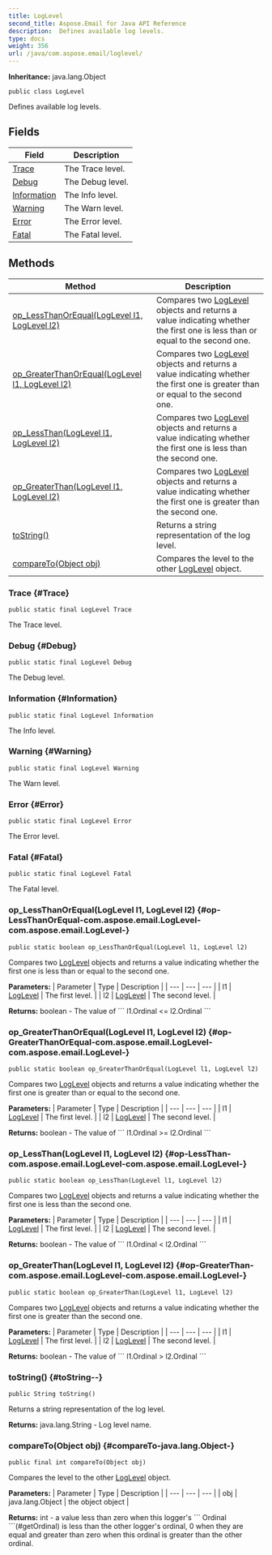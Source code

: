 ```yaml
---
title: LogLevel
second_title: Aspose.Email for Java API Reference
description:  Defines available log levels.
type: docs
weight: 356
url: /java/com.aspose.email/loglevel/
---
```

**Inheritance:**
java.lang.Object
```
public class LogLevel
```

Defines available log levels.
## Fields

| Field | Description |
| --- | --- |
| [Trace](#Trace) | The Trace level. |
| [Debug](#Debug) | The Debug level. |
| [Information](#Information) | The Info level. |
| [Warning](#Warning) | The Warn level. |
| [Error](#Error) | The Error level. |
| [Fatal](#Fatal) | The Fatal level. |
## Methods

| Method | Description |
| --- | --- |
| [op_LessThanOrEqual(LogLevel l1, LogLevel l2)](#op-LessThanOrEqual-com.aspose.email.LogLevel-com.aspose.email.LogLevel-) | Compares two [LogLevel](../../com.aspose.email/loglevel) objects and returns a value indicating whether the first one is less than or equal to the second one. |
| [op_GreaterThanOrEqual(LogLevel l1, LogLevel l2)](#op-GreaterThanOrEqual-com.aspose.email.LogLevel-com.aspose.email.LogLevel-) | Compares two [LogLevel](../../com.aspose.email/loglevel) objects and returns a value indicating whether the first one is greater than or equal to the second one. |
| [op_LessThan(LogLevel l1, LogLevel l2)](#op-LessThan-com.aspose.email.LogLevel-com.aspose.email.LogLevel-) | Compares two [LogLevel](../../com.aspose.email/loglevel) objects and returns a value indicating whether the first one is less than the second one. |
| [op_GreaterThan(LogLevel l1, LogLevel l2)](#op-GreaterThan-com.aspose.email.LogLevel-com.aspose.email.LogLevel-) | Compares two [LogLevel](../../com.aspose.email/loglevel) objects and returns a value indicating whether the first one is greater than the second one. |
| [toString()](#toString--) | Returns a string representation of the log level. |
| [compareTo(Object obj)](#compareTo-java.lang.Object-) | Compares the level to the other [LogLevel](../../com.aspose.email/loglevel) object. |
### Trace {#Trace}
```
public static final LogLevel Trace
```


The Trace level.

### Debug {#Debug}
```
public static final LogLevel Debug
```


The Debug level.

### Information {#Information}
```
public static final LogLevel Information
```


The Info level.

### Warning {#Warning}
```
public static final LogLevel Warning
```


The Warn level.

### Error {#Error}
```
public static final LogLevel Error
```


The Error level.

### Fatal {#Fatal}
```
public static final LogLevel Fatal
```


The Fatal level.

### op_LessThanOrEqual(LogLevel l1, LogLevel l2) {#op-LessThanOrEqual-com.aspose.email.LogLevel-com.aspose.email.LogLevel-}
```
public static boolean op_LessThanOrEqual(LogLevel l1, LogLevel l2)
```


Compares two [LogLevel](../../com.aspose.email/loglevel) objects and returns a value indicating whether the first one is less than or equal to the second one.

**Parameters:**
| Parameter | Type | Description |
| --- | --- | --- |
| l1 | [LogLevel](../../com.aspose.email/loglevel) | The first level. |
| l2 | [LogLevel](../../com.aspose.email/loglevel) | The second level. |

**Returns:**
boolean - The value of \`\`\` l1.Ordinal <= l2.Ordinal \`\`\`
### op_GreaterThanOrEqual(LogLevel l1, LogLevel l2) {#op-GreaterThanOrEqual-com.aspose.email.LogLevel-com.aspose.email.LogLevel-}
```
public static boolean op_GreaterThanOrEqual(LogLevel l1, LogLevel l2)
```


Compares two [LogLevel](../../com.aspose.email/loglevel) objects and returns a value indicating whether the first one is greater than or equal to the second one.

**Parameters:**
| Parameter | Type | Description |
| --- | --- | --- |
| l1 | [LogLevel](../../com.aspose.email/loglevel) | The first level. |
| l2 | [LogLevel](../../com.aspose.email/loglevel) | The second level. |

**Returns:**
boolean - The value of \`\`\` l1.Ordinal >= l2.Ordinal \`\`\`
### op_LessThan(LogLevel l1, LogLevel l2) {#op-LessThan-com.aspose.email.LogLevel-com.aspose.email.LogLevel-}
```
public static boolean op_LessThan(LogLevel l1, LogLevel l2)
```


Compares two [LogLevel](../../com.aspose.email/loglevel) objects and returns a value indicating whether the first one is less than the second one.

**Parameters:**
| Parameter | Type | Description |
| --- | --- | --- |
| l1 | [LogLevel](../../com.aspose.email/loglevel) | The first level. |
| l2 | [LogLevel](../../com.aspose.email/loglevel) | The second level. |

**Returns:**
boolean - The value of \`\`\` l1.Ordinal < l2.Ordinal \`\`\`
### op_GreaterThan(LogLevel l1, LogLevel l2) {#op-GreaterThan-com.aspose.email.LogLevel-com.aspose.email.LogLevel-}
```
public static boolean op_GreaterThan(LogLevel l1, LogLevel l2)
```


Compares two [LogLevel](../../com.aspose.email/loglevel) objects and returns a value indicating whether the first one is greater than the second one.

**Parameters:**
| Parameter | Type | Description |
| --- | --- | --- |
| l1 | [LogLevel](../../com.aspose.email/loglevel) | The first level. |
| l2 | [LogLevel](../../com.aspose.email/loglevel) | The second level. |

**Returns:**
boolean - The value of \`\`\` l1.Ordinal > l2.Ordinal \`\`\`
### toString() {#toString--}
```
public String toString()
```


Returns a string representation of the log level.

**Returns:**
java.lang.String - Log level name.
### compareTo(Object obj) {#compareTo-java.lang.Object-}
```
public final int compareTo(Object obj)
```


Compares the level to the other [LogLevel](../../com.aspose.email/loglevel) object.

**Parameters:**
| Parameter | Type | Description |
| --- | --- | --- |
| obj | java.lang.Object | the object object |

**Returns:**
int - a value less than zero when this logger's \`\`\` Ordinal \`\`\`(\#getOrdinal) is less than the other logger's ordinal, 0 when they are equal and greater than zero when this ordinal is greater than the other ordinal.
